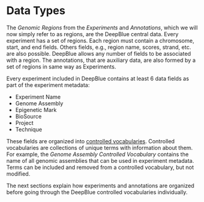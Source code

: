 # Data Types

The *Genomic Regions* from the *Experiments* and *Annotations*, which we will now simply refer to as regions, are the DeepBlue central data.
Every experiment has a set of regions. Each region must contain a chromosome, start, and end fields.
Others fields, e.g., region name, scores, strand, etc. are also possible.
DeepBlue allows any number of fields to be associated with a region.
The annotations, that are auxiliary data, are also formed by a set of regions in same way as Experiments.

Every experiment included in DeepBlue contains at least 6 data fields as part of the experiment metadata:
 * Experiment Name
 * Genome Assembly
 * Epigenetic Mark
 * BioSource
 * Project
 * Technique

These fields are organized into [controlled vocabularies](02-03-controlled-vocabulary.md).
Controlled vocabularies are collections of unique terms with information about them.
For example, the *Genome Assembly Controlled Vocabulary* contains the name of all genomic assemblies that can be used in experiment metadata.
Terms can be included and removed from a controlled vocabulary, but not modified.

The next sections explain how experiments and annotations are organized before going through the DeepBlue controlled vocabularies individually.
